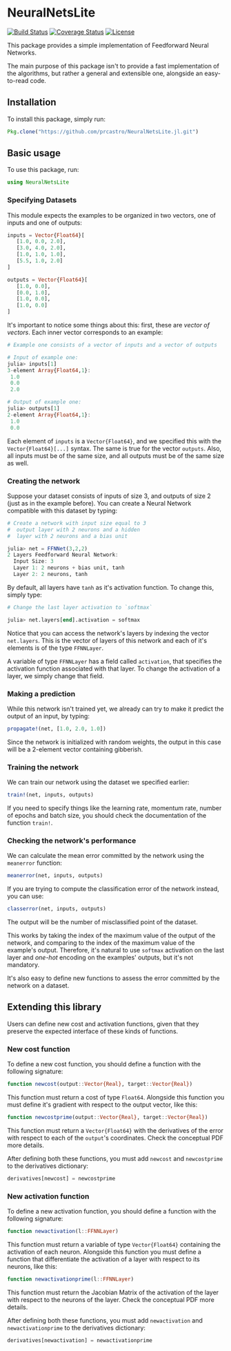 # NeuralNetsLite

[![Build Status](https://travis-ci.org/prcastro/NeuralNetsLite.jl.svg?branch=master)](https://travis-ci.org/prcastro/NeuralNetsLite.jl)
[![Coverage Status](https://coveralls.io/repos/prcastro/NeuralNetsLite.jl/badge.svg?branch=master&service=github)](https://coveralls.io/github/prcastro/NeuralNetsLite.jl?branch=master)
[![License](http://img.shields.io/badge/license-MIT-brightgreen.svg?style=flat)](LICENSE.md)


This package provides a simple implementation of Feedforward Neural Networks.

The main purpose of this package isn't to provide a fast implementation of the algorithms, but rather a general and extensible one, alongside an easy-to-read code.

## Installation

To install this package, simply run:

```julia
Pkg.clone("https://github.com/prcastro/NeuralNetsLite.jl.git")
```

## Basic usage

To use this package, run:

```julia
using NeuralNetsLite
```

### Specifying Datasets

This module expects the examples to be organized in two vectors, one of inputs and one of outputs:

```julia
inputs = Vector{Float64}[
   [1.0, 0.0, 2.0],
   [3.0, 4.0, 2.0],
   [1.0, 1.0, 1.0],
   [5.5, 1.0, 2.0]
]

outputs = Vector{Float64}[
   [1.0, 0.0],
   [0.0, 1.0],
   [1.0, 0.0],
   [1.0, 0.0]
]
```

It's important to notice some things about this: first, these are *vector of vectors*. Each inner vector corresponds to an example:

```julia
# Example one consists of a vector of inputs and a vector of outputs

# Input of example one:
julia> inputs[1]
3-element Array{Float64,1}:
 1.0
 0.0
 2.0

# Output of example one:
julia> outputs[1]
2-element Array{Float64,1}:
 1.0
 0.0
```

Each element of `inputs` is a `Vector{Float64}`, and we specified this with the `Vector{Float64}[...]` syntax. The same is true for the vector `outputs`. Also, all inputs must be of the same size, and all outputs must be of the same size as well.

### Creating the network

Suppose your dataset consists of inputs of size 3, and outputs of size 2 (just as in the example before). You can create a Neural Network compatible with this dataset by typing:

```julia
# Create a network with input size equal to 3
#  output layer with 2 neurons and a hidden
#  layer with 2 neurons and a bias unit

julia> net = FFNNet(3,2,2)
2 Layers Feedforward Neural Network:
  Input Size: 3
  Layer 1: 2 neurons + bias unit, tanh
  Layer 2: 2 neurons, tanh
```

By default, all layers have `tanh` as it's activation function. To change this, simply type:

```julia
# Change the last layer activation to `softmax`

julia> net.layers[end].activation = softmax
```

Notice that you can access the network's layers by indexing the vector `net.layers`. This is the vector of layers of this network and each of it's elements is of the type `FFNNLayer`.

A variable of type `FFNNLayer` has a field called `activation`, that specifies the activation function associated with that layer. To change the activation of a layer, we simply change that field.

### Making a prediction

While this network isn't trained yet, we already can try to make it predict the output of an input, by typing:

```julia
propagate!(net, [1.0, 2.0, 1.0])
```

Since the network is initialized with random weights, the output in this case will be a 2-element vector containing gibberish.

### Training the network

We can train our network using the dataset we specified earlier:

```julia
train!(net, inputs, outputs)
```

If you need to specify things like the learning rate, momentum rate, number of epochs and batch size, you should check the documentation of the function `train!`.

### Checking the network's performance

We can calculate the mean error committed by the network using the `meanerror` function:

```julia
meanerror(net, inputs, outputs)
```

If you are trying to compute the classification error of the network instead, you can use:

```julia
classerror(net, inputs, outputs)
```

The output will be the number of misclassified point of the dataset.

This works by taking the index of the maximum value of the output of the network, and comparing to the index of the maximum value of the example's output. Therefore, it's natural to use `softmax` activation on the last layer and *one-hot* encoding on the examples' outputs, but it's not mandatory.

It's also easy to define new functions to assess the error committed by the network on a dataset.

## Extending this library

Users can define new cost and activation functions, given that they preserve the expected interface of these kinds of functions.

### New cost function

To define a new cost function, you should define a function with the following signature:

```julia
function newcost(output::Vector{Real}, target::Vector{Real})
```

This function must return a cost of type `Float64`. Alongside this function you must define it's gradient with respect to the output vector, like this:

```julia
function newcostprime(output::Vector{Real}, target::Vector{Real})
```

This function must return a `Vector{Float64}` with the derivatives of the error with respect to each of the `output`'s coordinates. Check the conceptual PDF more details.

After defining both these functions, you must add `newcost` and `newcostprime` to the derivatives dictionary:

```julia
derivatives[newcost] = newcostprime
```

### New activation function

To define a new activation function, you should define a function with the following signature:

```julia
function newactivation(l::FFNNLayer)
```

This function must return a variable of type `Vector{Float64}` containing the activation of each neuron. Alongside this function you must define a function that differentiate the activation of a layer  with respect to its neurons, like this:

```julia
function newactivationprime(l::FFNNLayer)
```

This function must return the Jacobian Matrix of the activation of the layer with respect to the neurons of the layer. Check the conceptual PDF more details.

After defining both these functions, you must add `newactivation` and `newactivationprime` to the derivatives dictionary:

```julia
derivatives[newactivation] = newactivationprime
```
